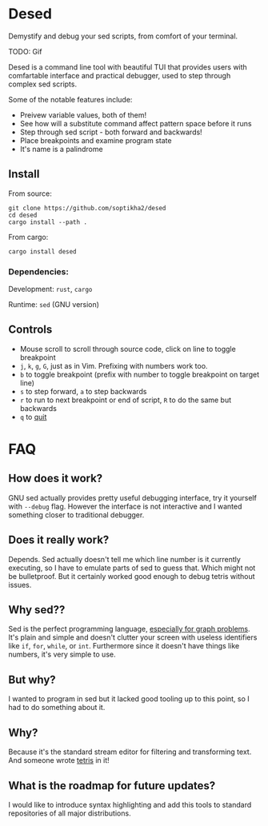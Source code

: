 # Desed
Demystify and debug your sed scripts, from comfort of your terminal.

TODO: Gif

Desed is a command line tool with beautiful TUI that provides users with comfartable interface and practical debugger, used to step through complex sed scripts.

Some of the notable features include:

- Preivew variable values, both of them!
- See how will a substitute command affect pattern space before it runs
- Step through sed script - both forward and backwards!
- Place breakpoints and examine program state
- It's name is a palindrome

## Install

From source:
```
git clone https://github.com/soptikha2/desed
cd desed
cargo install --path .
```

From cargo:
```
cargo install desed
```

### Dependencies:

Development: `rust`, `cargo`

Runtime: `sed` (GNU version)

## Controls

- Mouse scroll to scroll through source code, click on line to toggle breakpoint
- `j`, `k`, `g`, `G`, just as in Vim. Prefixing with numbers work too.
- `b` to toggle breakpoint (prefix with number to toggle breakpoint on target line)
- `s` to step forward, `a` to step backwards
- `r` to run to next breakpoint or end of script, `R` to do the same but backwards
- `q` to [quit](https://github.com/hakluke/how-to-exit-vim)

# FAQ

## How does it work?
GNU sed actually provides pretty useful debugging interface, try it yourself with `--debug` flag. However the interface is not interactive and I wanted something closer to traditional debugger.

## Does it really work?
Depends. Sed actually doesn't tell me which line number is it currently executing, so I have to emulate parts of sed to guess that. Which might not be bulletproof. But it certainly worked good enough to debug tetris without issues.

## Why sed??

Sed is the perfect programming language, [especially for graph problems](https://tildes.net/~comp/b2k/programming_challenge_find_path_from_city_a_to_city_b_with_least_traffic_controls_inbetween#comment-2run). It's plain and simple and doesn't clutter your screen with useless identifiers like `if`, `for`, `while`, or `int`. Furthermore since it doesn't have things like numbers, it's very simple to use.

## But why?

I wanted to program in sed but it lacked good tooling up to this point, so I had to do something about it.

## Why?

Because it's the standard stream editor for filtering and transforming text. And someone wrote [tetris](https://github.com/uuner/sedtris) in it!

## What is the roadmap for future updates?

I would like to introduce syntax highlighting and add this tools to standard repositories of all major distributions.
